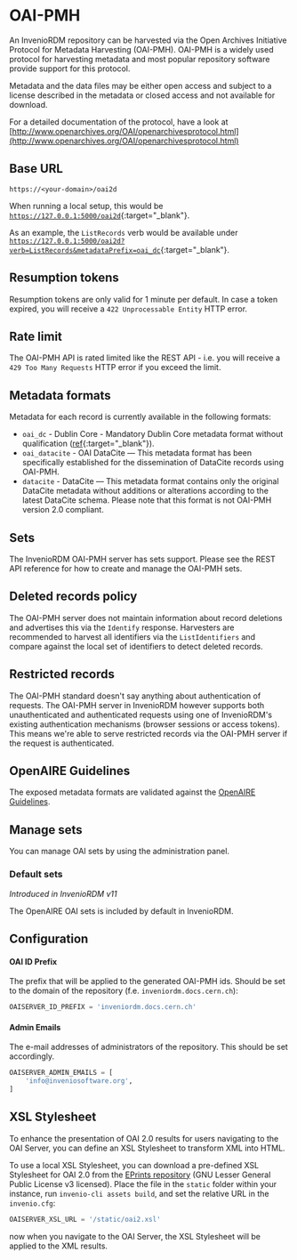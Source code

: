 # OAI-PMH

An InvenioRDM repository can be harvested via the Open Archives Initiative Protocol for Metadata Harvesting (OAI-PMH). OAI-PMH is a widely used protocol for harvesting metadata and most popular repository software provide support for this protocol.

Metadata and the data files may be either open access and subject to a license described in the metadata or closed access and not available for download.

For a detailed documentation of the protocol, have a look at [http://www.openarchives.org/OAI/openarchivesprotocol.html](http://www.openarchives.org/OAI/openarchivesprotocol.html)

## Base URL

`https://<your-domain>/oai2d`

When running a local setup, this would be [`https://127.0.0.1:5000/oai2d`](https://127.0.0.1:5000/oai2d){:target="_blank"}.

As an example, the `ListRecords` verb would be available under [`https://127.0.0.1:5000/oai2d?verb=ListRecords&metadataPrefix=oai_dc`](https://127.0.0.1:5000/oai2d?verb=ListRecords&metadataPrefix=oai_dc){:target="_blank"}.

## Resumption tokens

Resumption tokens are only valid for 1 minute per default. In case a token expired, you will receive a `422 Unprocessable Entity` HTTP error.

## Rate limit

The OAI-PMH API is rated limited like the REST API - i.e. you will receive a `429 Too Many Requests` HTTP error if you exceed the limit.

## Metadata formats

Metadata for each record is currently available in the following formats:

- `oai_dc` - Dublin Core - Mandatory Dublin Core metadata format without qualification ([ref](http://www.openarchives.org/OAI/2.0/openarchivesprotocol.htm#dublincore){:target="_blank"}).
- `oai_datacite` - OAI DataCite — This metadata format has been specifically established for the dissemination of DataCite records using OAI-PMH.
- `datacite` - DataCite — This metadata format contains only the original DataCite metadata without additions or alterations according to the latest DataCite schema. Please note that this format is not OAI-PMH version 2.0 compliant.

## Sets

The InvenioRDM OAI-PMH server has sets support. Please see the REST API reference for how to create and manage the OAI-PMH sets.

## Deleted records policy

The OAI-PMH server does not maintain information about record deletions and advertises this via the ``Identify`` response. Harvesters are recommended to harvest all identifiers via the ``ListIdentifiers`` and compare against the local set of identifiers to detect deleted records.

## Restricted records

The OAI-PMH standard doesn't say anything about authentication of requests. The OAI-PMH server in InvenioRDM however supports both unauthenticated and authenticated requests using one of InvenioRDM's existing authentication mechanisms (browser sessions or access tokens). This means we're able to serve restricted records via the OAI-PMH server if the request is authenticated.

## OpenAIRE Guidelines

The exposed metadata formats are validated against the [OpenAIRE Guidelines](http://guidelines.openaire.eu).

## Manage sets

You can manage OAI sets by using the administration panel.

### Default sets

*Introduced in InvenioRDM v11*

The OpenAIRE OAI sets is included by default in InvenioRDM.

## Configuration

#### OAI ID Prefix

The prefix that will be applied to the generated OAI-PMH ids. Should be set to the domain of the repository (f.e. `inveniordm.docs.cern.ch`):

```python
OAISERVER_ID_PREFIX = 'inveniordm.docs.cern.ch'
```

#### Admin Emails

The e-mail addresses of administrators of the repository. This should be set accordingly.

```python
OAISERVER_ADMIN_EMAILS = [
    'info@inveniosoftware.org',
]
```

## XSL Stylesheet

To enhance the presentation of OAI 2.0 results for users navigating to the OAI Server, you can define an XSL Stylesheet to transform XML into HTML.

To use a local XSL Stylesheet, you can download a pre-defined XSL Stylesheet for OAI 2.0 from the [EPrints repository](https://raw.githubusercontent.com/eprints/eprints3.4/refs/heads/master/lib/static/oai2.xsl) (GNU Lesser General Public License v3 licensed). Place the file in the `static` folder within your instance, run `invenio-cli assets build`, and set the relative URL in the `invenio.cfg`:

```python
OAISERVER_XSL_URL = '/static/oai2.xsl'
```

now when you navigate to the OAI Server, the XSL Stylesheet will be applied to the XML results.
